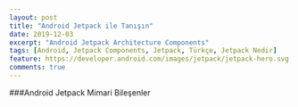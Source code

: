 ```yaml
---
layout: post
title: "Android Jetpack ile Tanışın"
date: 2019-12-03
excerpt: "Android Jetpack Architecture Components"
tags: [Android, Jetpack Components, Jetpack, Türkçe, Jetpack Nedir]
feature: https://developer.android.com/images/jetpack/jetpack-hero.svg
comments: true
---
```


###Android Jetpack Mimari Bileşenler
